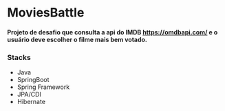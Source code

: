 # MoviesBattle
#### Projeto de desafio que consulta a api do IMDB https://omdbapi.com/ e o usuário deve escolher o filme mais bem votado.
### Stacks
* Java
* SpringBoot
* Spring Framework
* JPA/CDI
* Hibernate

